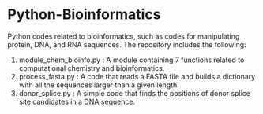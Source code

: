 # Python-Bioinformatics
Python codes related to bioinformatics, such as codes for manipulating protein, DNA, and RNA sequences.
The repository includes the following:
1) module_chem_bioinfo.py : A module containing 7 functions related to computational chemistry and bioinformatics.
2) process_fasta.py       : A code that reads a FASTA file and builds a dictionary with all the sequences larger than a given length.
3) donor_splice.py        : A simple code that finds the positions of donor splice site candidates in a DNA sequence.
